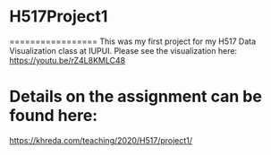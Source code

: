 # H517Project1
=================
This was my first project for my H517 Data Visualization class at IUPUI. Please see the visualization here:
https://youtu.be/rZ4L8KMLC48

Details on the assignment can be found here:
============================================
https://khreda.com/teaching/2020/H517/project1/


